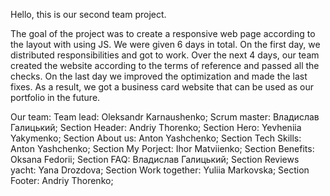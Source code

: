 Hello, this is our second team project.

The goal of the project was to create a responsive web page according to the layout with
using JS. We were given 6 days in total. On the first day, we distributed
responsibilities and got to work. Over the next 4 days, our team created
the website according to the terms of reference and passed all the checks. On the last day
we improved the optimization and made the last fixes. As a result, we got
a business card website that can be used as our portfolio in the future.

Our team: 
Team lead: Oleksandr Karnaushenko;
Scrum master: Владислав Галицький;
Section Header: Andriy Thorenko; 
Section Hero: Yevheniia Yakymenko;
Section About us: Anton Yashchenko;
Section Tech Skills: Anton Yashchenko;
Section My Porject: Ihor Matviienko;
Section Benefits: Oksana Fedorii;
Section FAQ: Владислав Галицький;
Section Reviews yacht: Yana Drozdova;
Section Work together: Yuliia Markovska;
Section Footer: Andriy Thorenko;